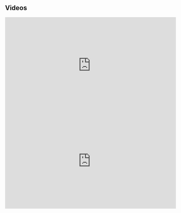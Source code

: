 <type title="Hero">

## Videos

</type>

<type title="Grid">

<iframe width="560" height="315" src="https://www.youtube.com/embed/c70BBVUCxxk" title="YouTube video player" frameborder="0" allow="accelerometer; autoplay; clipboard-write; encrypted-media; gyroscope; picture-in-picture" allowfullscreen></iframe>


<iframe width="560" height="315" src="https://www.youtube.com/embed/KUNTJSKx4Ik" title="YouTube video player" frameborder="0" allow="accelerometer; autoplay; clipboard-write; encrypted-media; gyroscope; picture-in-picture" allowfullscreen></iframe>

</type>

